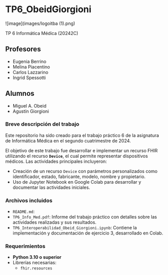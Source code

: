 # TP6_ObeidGiorgioni  
![image](images/logoitba (1).png)  

TP 6 Informática Médica (20242C)  

## Profesores  
* Eugenia Berrino  
* Melina Piacentino  
* Carlos Lazzarino  
* Ingrid Spessotti  

## Alumnos  
* Miguel A. Obeid  
* Agustín Giorgioni  

### Breve descripción del trabajo  
Este repositorio ha sido creado para el trabajo práctico 6 de la asignatura de Informática Médica en el segundo cuatrimestre de 2024.  

El objetivo de este trabajo fue desarrollar e implementar un recurso FHIR utilizando el recurso **`Device`**, el cual permite representar dispositivos médicos. Las actividades principales incluyeron:  
- Creación de un recurso `Device` con parámetros personalizados como identificador, estado, fabricante, modelo, nombre y propietario.  
- Uso de Jupyter Notebook en Google Colab para desarrollar y documentar las actividades iniciales.  

### Archivos incluidos  
- `README.md`: 
- `TP6_Info_Med.pdf`: Informe del trabajo práctico con detalles sobre las actividades realizadas y sus resultados.  
- `TP6_Interoperabilidad_Obeid_Giorgioni.ipynb`: Contiene la implementación y documentación de ejercicio 3, desarrollado en Colab.  

### Requerimientos  
- **Python 3.10 o superior**  
- Librerías necesarias:  
  - `fhir.resources`  
